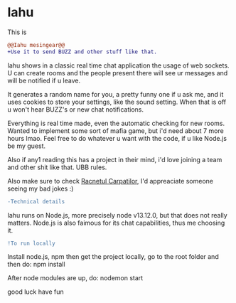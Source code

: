 # Iahu
This is 
```diff
@@Iahu mesingear@@
+Use it to send BUZZ and other stuff like that.
```


Iahu shows in a classic real time chat application the usage of web sockets. U can create rooms and the people present there will see ur messages and will be
notified if u leave.

It generates a random name for you, a pretty funny one if u ask me, and it uses cookies to store your settings, like the sound setting. When that is off u won't 
hear BUZZ's or new chat notifications.

Everything is real time made, even the automatic checking for new rooms. Wanted to implement some sort of mafia game, but i'd need about 7 more hours lmao.
Feel free to do whatever u want with the code, if u like Node.js be my guest.

Also if any1 reading this has a project in their mind, i'd love joining a team and other shit like that. UBB rules.

Also make sure to check <a href = 'https://racnetulcarpatilor.ro' target='_blank'>Racnetul Carpatilor</a>, I'd appreaciate someone seeing my bad jokes :)

```diff
-Technical details
```
Iahu runs on Node.js, more precisely node v13.12.0, but that does not really matters.
Node.js is also faimous for its chat capabilities, thus me choosing it.

```diff
!To run locally
```
Install node.js, npm
then get the project locally, go to the root folder and then do: npm install

After node modules are up, do: nodemon start

good luck have fun
